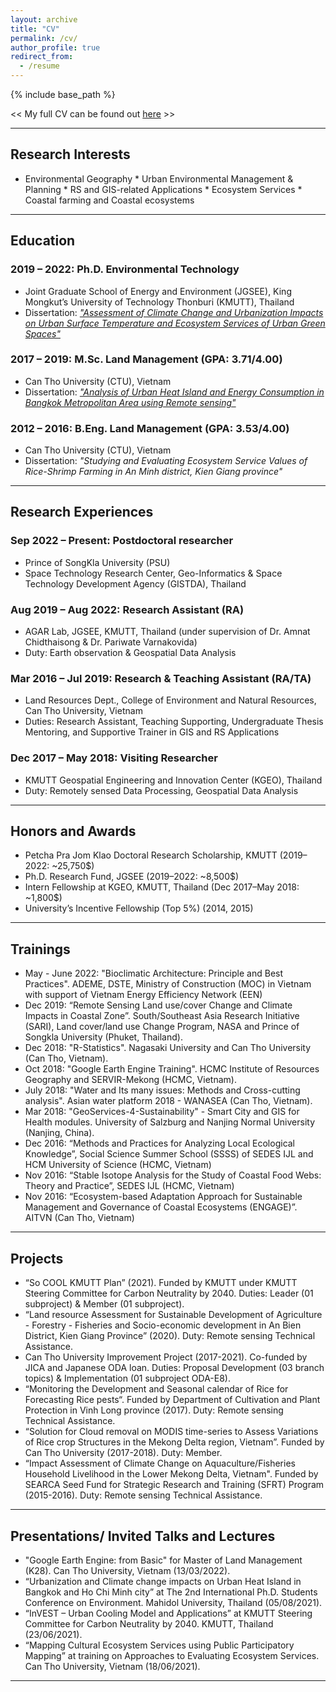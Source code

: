 ```yaml
---
layout: archive
title: "CV"
permalink: /cv/
author_profile: true
redirect_from:
  - /resume
---
```


{% include base_path %}

<< My full CV can be found out [here](/files/pdfs/Can.T.Nguyen_CV_2022-PSU-2022Oct.pdf) >>

<hr>

## Research Interests
* Environmental Geography * Urban Environmental Management & Planning * RS and GIS-related Applications * Ecosystem Services * Coastal farming and Coastal ecosystems 

<hr>

## Education  
### 2019 – 2022: Ph.D. Environmental Technology
* Joint Graduate School of Energy and Environment (JGSEE), King Mongkut’s University of Technology Thonburi (KMUTT), Thailand
* Dissertation: <i>["Assessment of Climate Change and Urbanization Impacts on Urban Surface Temperature and Ecosystem Services of Urban Green Spaces"](https://www.researchgate.net/publication/363465434_Assessment_of_Climate_Change_and_Urbanization_Impacts_on_Urban_Surface_Temperature_and_Ecosystem_Services_of_Urban_Green_Spaces)</i>

### 2017 – 2019: M.Sc. Land Management (GPA: 3.71/4.00) 
* Can Tho University (CTU), Vietnam
* Dissertation: <i>["Analysis of Urban Heat Island and Energy Consumption in Bangkok Metropolitan Area using Remote sensing"](https://www.researchgate.net/project/Analysis-of-urban-heat-island-and-energy-consumption-in-Bangkok-Metropolitan-Area-using-remote-sensing)</i> 

### 2012 – 2016: B.Eng. Land Management (GPA: 3.53/4.00) 
* Can Tho University (CTU), Vietnam
* Dissertation: <i>"Studying and Evaluating Ecosystem Service Values of Rice-Shrimp Farming in An Minh district, Kien Giang province" </i>

<hr>

## Research Experiences

### Sep 2022 – Present: Postdoctoral researcher 
* Prince of SongKla University (PSU) 
* Space Technology Research Center, Geo-Informatics & Space Technology Development Agency (GISTDA), Thailand


### Aug 2019 – Aug 2022: Research Assistant (RA) 
* AGAR Lab, JGSEE, KMUTT, Thailand (under supervision of Dr. Amnat Chidthaisong & Dr. Pariwate Varnakovida)
* Duty: Earth observation & Geospatial Data Analysis

### Mar 2016 – Jul 2019: Research & Teaching Assistant (RA/TA)
* Land Resources Dept., College of Environment and Natural Resources, Can Tho University, Vietnam 
* Duties: Research Assistant, Teaching Supporting, Undergraduate Thesis Mentoring, and Supportive Trainer in GIS and RS Applications

### Dec 2017 – May 2018: Visiting Researcher
* KMUTT Geospatial Engineering and Innovation Center (KGEO), Thailand 
* Duty: Remotely sensed Data Processing, Geospatial Data Analysis 
 
<hr>

## Honors and Awards 
* Petcha Pra Jom Klao Doctoral Research Scholarship, KMUTT          (2019–2022: ~25,750$)
* Ph.D. Research Fund, JGSEE          (2019–2022: ~8,500$)  
* Intern Fellowship at KGEO, KMUTT, Thailand                 (Dec 2017–May 2018: ~1,800$)  
* University’s Incentive Fellowship (Top 5%)                 (2014, 2015)  
 
<hr>

## Trainings 
* May - June 2022: "Bioclimatic Architecture: Principle and Best Practices". ADEME, DSTE, Ministry of Construction (MOC) in Vietnam with support of Vietnam Energy Efficiency Network (EEN)
* Dec 2019: “Remote Sensing Land use/cover Change and Climate Impacts in Coastal Zone”. South/Southeast Asia Research Initiative (SARI), Land cover/land use Change Program, NASA and Prince of Songkla University (Phuket, Thailand).
* Dec 2018: "R-Statistics". Nagasaki University and Can Tho University (Can Tho, Vietnam).  
* Oct 2018: "Google Earth Engine Training". HCMC Institute of Resources Geography and SERVIR-Mekong (HCMC, Vietnam).  
* July 2018: "Water and Its many issues: Methods and Cross-cutting analysis". Asian water platform 2018 - WANASEA (Can Tho, Vietnam).  
* Mar 2018: "GeoServices-4-Sustainability" - Smart City and GIS for Health modules. University of Salzburg and Nanjing Normal University (Nanjing, China).  
* Dec 2016: “Methods and Practices for Analyzing Local Ecological Knowledge”, Social Science Summer School (SSSS) of SEDES IJL and HCM University of Science (HCMC, Vietnam)  
* Nov 2016: “Stable Isotope Analysis for the Study of Coastal Food Webs: Theory and Practice”, SEDES IJL (HCMC, Vietnam)  
* Nov 2016: “Ecosystem-based Adaptation Approach for Sustainable Management and Governance of Coastal Ecosystems (ENGAGE)”. AITVN (Can Tho, Vietnam)  
 
<hr>

## Projects 
* “So COOL KMUTT Plan” (2021). Funded by KMUTT under KMUTT Steering Committee for Carbon Neutrality by 2040. Duties: Leader (01 subproject) & Member (01 subproject).  
* “Land resource Assessment for Sustainable Development of Agriculture - Forestry - Fisheries and Socio-economic development in An Bien District, Kien Giang Province” (2020). Duty: Remote sensing Technical Assistance.  
* Can Tho University Improvement Project (2017-2021). Co-funded by JICA and Japanese ODA loan. Duties: Proposal Development (03 branch topics) & Implementation (01 subproject ODA-E8).  
* “Monitoring the Development and Seasonal calendar of Rice for Forecasting Rice pests“. Funded by Department of Cultivation and Plant Protection in Vinh Long province (2017). Duty: Remote sensing Technical Assistance.  
* “Solution for Cloud removal on MODIS time-series to Assess Variations of Rice crop Structures in the Mekong Delta region, Vietnam”. Funded by Can Tho University (2017-2018). Duty: Member.  
* “Impact Assessment of Climate Change on Aquaculture/Fisheries Household Livelihood in the Lower Mekong Delta, Vietnam". Funded by SEARCA Seed Fund for Strategic Research and Training (SFRT) Program (2015-2016). Duty: Remote sensing Technical Assistance.  
 
 <hr>

## Presentations/ Invited Talks and Lectures
* "Google Earth Engine: from Basic" for Master of Land Management (K28). Can Tho University, Vietnam (13/03/2022).
* “Urbanization and Climate change impacts on Urban Heat Island in Bangkok and Ho Chi Minh city” at The 2nd International Ph.D. Students Conference on Environment. Mahidol University, Thailand (05/08/2021). 
* “InVEST – Urban Cooling Model and Applications” at KMUTT Steering Committee for Carbon Neutrality by 2040. KMUTT, Thailand (23/06/2021). 
* “Mapping Cultural Ecosystem Services using Public Participatory Mapping” at training on Approaches to Evaluating Ecosystem Services. Can Tho University, Vietnam (18/06/2021). 
 
<hr>